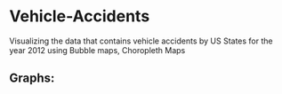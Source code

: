 # Vehicle-Accidents
Visualizing the data that contains vehicle accidents by US States for the year 2012 using Bubble maps, Choropleth Maps
## Graphs:
